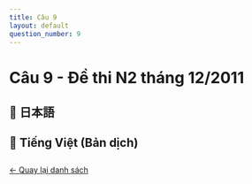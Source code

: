 ```yaml
---
title: Câu 9
layout: default
question_number: 9
---
```


# Câu 9 - Đề thi N2 tháng 12/2011
## 📖 日本語

## 📘 Tiếng Việt (Bản dịch)

<div style="margin-top: 2em;">
  <a href="/exam/n2/2011/">← Quay lại danh sách</a>
</div>